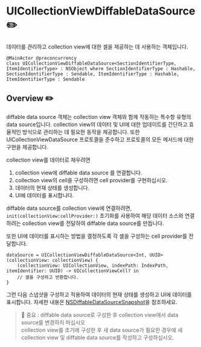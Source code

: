# UICollectionViewDiffableDataSource ✏️</br>

데이터를 관리하고 collection view에 대한 셀을 제공하는 데 사용하는 객체입니다.

```swift!
@MainActor @preconcurrency
class UICollectionViewDiffableDataSource<SectionIdentifierType, ItemIdentifierType> : NSObject where SectionIdentifierType : Hashable, SectionIdentifierType : Sendable, ItemIdentifierType : Hashable, ItemIdentifierType : Sendable
```

## Overview ✏️</br>

diffable data source 객체는 collection view 객체와 함께 작동하는 특수항 유형의 data source입니다.
collection view의 데이터 및 UI에 대한 업데이트를 간단하고 효율적인 방식으로 관리하는 데 필요한 동작을 제공합니다.
또한 UICollectionViewDataSource 프로토콜을 준수하고 프로토콜의 모든 메서드에 대한 구현을 제공합니다.

collection view를 데이터로 채우려면

1. collection view에 diffable data source 를 연결합니다.
2. collection view의 cell을 구성하려면 cell provider를 구현하십시오.
3. 데이터의 현재 상태를 생성합니다.
4. UI에 데이터를 표시합니다.

diffable data source를 collection view에 연결하려면, `init(collectionView:cellProvider:)` 초기화를 사용하여 해당 데이터 소스와 연결하려는 collection view를 전달하여 diffable data source를 만듭니다.

또한 UI에 데이터를 표시하는 방법을 결정하도록 각 셀을 구성하는 cell provider를 전달합니다.

```swift!
dataSource = UICollectionViewDiffableDataSource<Int, UUID>(collectionView: collectionView) {
    (collectionView: UICollectionView, indexPath: IndexPath, itemIdentifier: UUID) -> UICollectionViewCell? in
    // 셀을 구성하고 반환합니다.
}
```

그런 다음 스냅샷을 구성하고 적용하여 데이터의 현재 상태를 생성하고 UI에 데이터를 표시합니다.
자세한 내용은 [NSDiffableDataSourceSnapshot](https://developer.apple.com/documentation/uikit/nsdiffabledatasourcesnapshot)을 참조하세요.

> 📌 중요 : diffable data source로 구성한 후 collection view에서 data source를 변경하지 마십시오</br>
> collection view를 초기에 구성한 후 새 data source가 필요한 경우에 새 collection view 및 diffable data source를 작성하고 구성하십시오.
